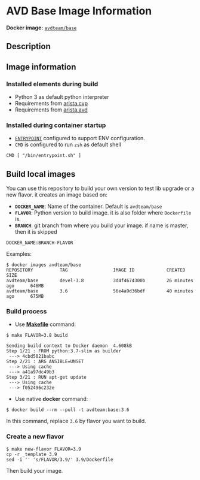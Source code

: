 # AVD Base Image Information

__Docker image:__ [`avdteam/base`](https://hub.docker.com/repository/docker/avdteam/base)

## Description

## Image information

### Installed elements during build

- Python 3 as default  python interpreter
- Requirements from [arista.cvp](https://github.com/aristanetworks/ansible-cvp)
- Requirements from [arista.avd](https://github.com/aristanetworks/ansible-avd)

### Installed during container startup

- [`ENTRYPOINT`](./../_template/entrypoint.sh) configured to support ENV configuration.
- `CMD` is configured to run `zsh` as default shell

```docker
CMD [ "/bin/entrypoint.sh" ]
```

## Build local images

You can use this repository to build your own version to test lib upgrade or a new flavor. it creates an image based on:

- __`DOCKER_NAME`__: Name of the container. Default is `avdteam/base`
- __`FLAVOR`__: Python version to build image. it is also folder where `Dockerfile` is.
- __`BRANCH`__: git branch from where you build your image. if name is master, then it is skipped

```
DOCKER_NAME:BRANCH-FLAVOR
```

Examples:

```shell
$ docker images avdteam/base
REPOSITORY          TAG                 IMAGE ID            CREATED             SIZE
avdteam/base        devel-3.8           3d4f4674300b        26 minutes ago      646MB
avdteam/base        3.6                 56e4a9d36bdf        40 minutes ago      675MB
```

### Build process

- Use [__Makefile__](./../Makefile) command:

```shell
$ make FLAVOR=3.8 build

Sending build context to Docker daemon  4.608kB
Step 1/21 : FROM python:3.7-slim as builder
 ---> 4cbd5021babc
Step 2/21 : ARG ANSIBLE=UNSET
 ---> Using cache
 ---> a41a97dc49b3
Step 3/21 : RUN apt-get update
 ---> Using cache
 ---> f052496c232e
```

- Use native __docker__ command:

```shell
$ docker build --rm --pull -t avdteam:base:3.6
```

In this command, replace `3.6` by flavor you want to build.

### Create a new flavor

```shell
$ make new-flavor FLAVOR=3.9
cp -r _template 3.9
sed -i '' 's/FLAVOR/3.9/' 3.9/Dockerfile
```

Then build your image.